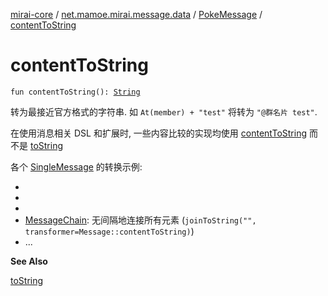 [mirai-core](../../index.md) / [net.mamoe.mirai.message.data](../index.md) / [PokeMessage](index.md) / [contentToString](./content-to-string.md)

# contentToString

`fun contentToString(): `[`String`](https://kotlinlang.org/api/latest/jvm/stdlib/kotlin/-string/index.html)

转为最接近官方格式的字符串. 如 `At(member) + "test"` 将转为 `"@群名片 test"`.

在使用消息相关 DSL 和扩展时, 一些内容比较的实现均使用 [contentToString](../-message/content-to-string.md) 而不是 [toString](../-message/to-string.md)

各个 [SingleMessage](../-single-message.md) 的转换示例:

*
*
*
* [MessageChain](../-message-chain/index.md): 无间隔地连接所有元素 (`joinToString("", transformer=Message::contentToString)`)
* ...

**See Also**

[toString](../-message/to-string.md)

